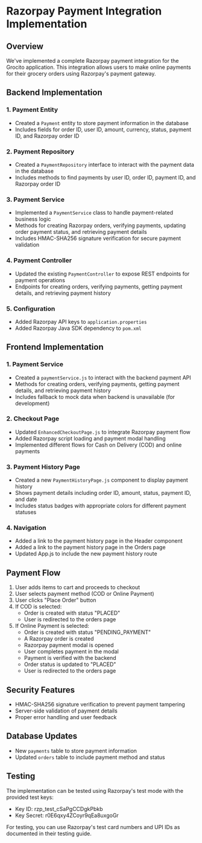 # Razorpay Payment Integration Implementation

## Overview
We've implemented a complete Razorpay payment integration for the Grocito application. This integration allows users to make online payments for their grocery orders using Razorpay's payment gateway.

## Backend Implementation

### 1. Payment Entity
- Created a `Payment` entity to store payment information in the database
- Includes fields for order ID, user ID, amount, currency, status, payment ID, and Razorpay order ID

### 2. Payment Repository
- Created a `PaymentRepository` interface to interact with the payment data in the database
- Includes methods to find payments by user ID, order ID, payment ID, and Razorpay order ID

### 3. Payment Service
- Implemented a `PaymentService` class to handle payment-related business logic
- Methods for creating Razorpay orders, verifying payments, updating order payment status, and retrieving payment details
- Includes HMAC-SHA256 signature verification for secure payment validation

### 4. Payment Controller
- Updated the existing `PaymentController` to expose REST endpoints for payment operations
- Endpoints for creating orders, verifying payments, getting payment details, and retrieving payment history

### 5. Configuration
- Added Razorpay API keys to `application.properties`
- Added Razorpay Java SDK dependency to `pom.xml`

## Frontend Implementation

### 1. Payment Service
- Created a `paymentService.js` to interact with the backend payment API
- Methods for creating orders, verifying payments, getting payment details, and retrieving payment history
- Includes fallback to mock data when backend is unavailable (for development)

### 2. Checkout Page
- Updated `EnhancedCheckoutPage.js` to integrate Razorpay payment flow
- Added Razorpay script loading and payment modal handling
- Implemented different flows for Cash on Delivery (COD) and online payments

### 3. Payment History Page
- Created a new `PaymentHistoryPage.js` component to display payment history
- Shows payment details including order ID, amount, status, payment ID, and date
- Includes status badges with appropriate colors for different payment statuses

### 4. Navigation
- Added a link to the payment history page in the Header component
- Added a link to the payment history page in the Orders page
- Updated App.js to include the new payment history route

## Payment Flow

1. User adds items to cart and proceeds to checkout
2. User selects payment method (COD or Online Payment)
3. User clicks "Place Order" button
4. If COD is selected:
   - Order is created with status "PLACED"
   - User is redirected to the orders page
5. If Online Payment is selected:
   - Order is created with status "PENDING_PAYMENT"
   - A Razorpay order is created
   - Razorpay payment modal is opened
   - User completes payment in the modal
   - Payment is verified with the backend
   - Order status is updated to "PLACED"
   - User is redirected to the orders page

## Security Features
- HMAC-SHA256 signature verification to prevent payment tampering
- Server-side validation of payment details
- Proper error handling and user feedback

## Database Updates
- New `payments` table to store payment information
- Updated `orders` table to include payment method and status

## Testing
The implementation can be tested using Razorpay's test mode with the provided test keys:
- Key ID: rzp_test_cSaPgCCDgkPbkb
- Key Secret: r0E6qxy4ZCoyr9qEa8uxgoGr

For testing, you can use Razorpay's test card numbers and UPI IDs as documented in their testing guide.